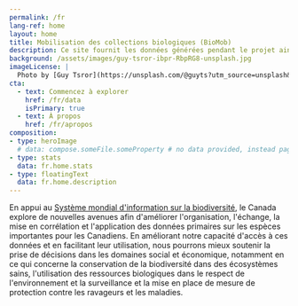 ```yaml
---
permalink: /fr
lang-ref: home
layout: home
title: Mobilisation des collections biologiques (BioMob)
description: Ce site fournit les données générées pendant le projet ainsi que des ressources associées
background: /assets/images/guy-tsror-ibpr-RbpRG8-unsplash.jpg
imageLicense: |
  Photo by [Guy Tsror](https://unsplash.com/@guyts?utm_source=unsplash&amp;utm_medium=referral&amp;utm_content=creditCopyText) on [Unsplash](https://unsplash.com/?utm_source=unsplash&utm_medium=referral&utm_content=creditCopyText)
cta:
  - text: Commencez à explorer
    href: /fr/data
    isPrimary: true
  - text: À propos
    href: /fr/apropos
composition:
- type: heroImage
  # data: compose.someFile.someProperty # no data provided, instead page data will be used
- type: stats
  data: fr.home.stats
- type: floatingText
  data: fr.home.description
---
```


En appui au [Système mondial d'information sur la biodiversité](https://www.gbif.org/fr/), le Canada explore de nouvelles avenues afin d'améliorer l'organisation, l'échange, la mise en corrélation et l'application des données primaires sur les espèces importantes pour les Canadiens. En améliorant notre capacité d'accès à ces données et en facilitant leur utilisation, nous pourrons mieux soutenir la prise de décisions dans les domaines social et économique, notamment en ce qui concerne la conservation de la biodiversité dans des écosystèmes sains, l'utilisation des ressources biologiques dans le respect de l'environnement et la surveillance et la mise en place de mesure de protection contre les ravageurs et les maladies.